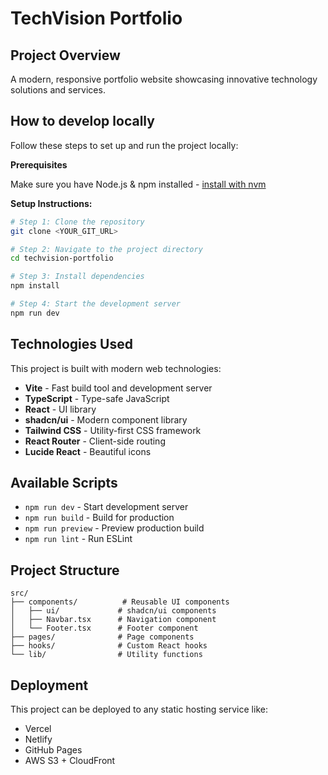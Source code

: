 # TechVision Portfolio

## Project Overview

A modern, responsive portfolio website showcasing innovative technology solutions and services.

## How to develop locally

Follow these steps to set up and run the project locally:

**Prerequisites**

Make sure you have Node.js & npm installed - [install with nvm](https://github.com/nvm-sh/nvm#installing-and-updating)

**Setup Instructions:**

```sh
# Step 1: Clone the repository
git clone <YOUR_GIT_URL>

# Step 2: Navigate to the project directory
cd techvision-portfolio

# Step 3: Install dependencies
npm install

# Step 4: Start the development server
npm run dev
```

## Technologies Used

This project is built with modern web technologies:

- **Vite** - Fast build tool and development server
- **TypeScript** - Type-safe JavaScript
- **React** - UI library
- **shadcn/ui** - Modern component library
- **Tailwind CSS** - Utility-first CSS framework
- **React Router** - Client-side routing
- **Lucide React** - Beautiful icons

## Available Scripts

- `npm run dev` - Start development server
- `npm run build` - Build for production
- `npm run preview` - Preview production build
- `npm run lint` - Run ESLint

## Project Structure

```
src/
├── components/          # Reusable UI components
│   ├── ui/             # shadcn/ui components
│   ├── Navbar.tsx      # Navigation component
│   └── Footer.tsx      # Footer component
├── pages/              # Page components
├── hooks/              # Custom React hooks
└── lib/                # Utility functions
```

## Deployment

This project can be deployed to any static hosting service like:
- Vercel
- Netlify 
- GitHub Pages
- AWS S3 + CloudFront
